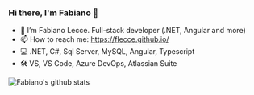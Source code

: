 ### Hi there, I'm Fabiano 👋

- 🔭 I’m Fabiano Lecce. Full-stack developer (.NET, Angular and more)
- 📫 How to reach me: https://flecce.github.io/
- 💻 .NET, C#, Sql Server, MySQL, Angular, Typescript
- 🛠️ VS, VS Code, Azure DevOps, Atlassian Suite
                                                                                                             
![Fabiano's github stats](https://github-readme-stats.vercel.app/api?username=flecce&show_icons=true)
